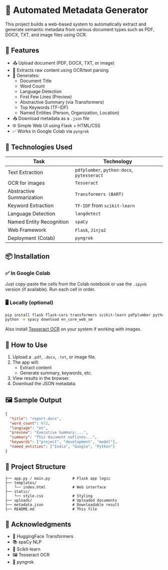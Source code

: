 # 📘 Automated Metadata Generator

This project builds a web-based system to automatically extract and generate semantic metadata from various document types such as PDF, DOCX, TXT, and image files using OCR.

## 🚀 Features

- 📤 Upload document (PDF, DOCX, TXT, or image)
- 📄 Extracts raw content using OCR/text parsing
- 🧠 Generates:
  - Document Title
  - Word Count
  - Language Detection
  - First Few Lines (Preview)
  - Abstractive Summary (via Transformers)
  - Top Keywords (TF-IDF)
  - Named Entities (Person, Organization, Location)
- 📥 Download metadata as a `.json` file
- 🌐 Simple Web UI using Flask + HTML/CSS
- ✅ Works in Google Colab via `pyngrok`

## 🧠 Technologies Used

| Task                     | Technology                    |
|--------------------------|-------------------------------|
| Text Extraction          | `pdfplumber`, `python-docx`, `pytesseract` |
| OCR for images           | `Tesseract`                   |
| Abstractive Summarization| `Transformers (BART)`         |
| Keyword Extraction       | `TF-IDF` from `scikit-learn`  |
| Language Detection       | `langdetect`                  |
| Named Entity Recognition | `spaCy`                       |
| Web Framework            | `Flask`, `Jinja2`             |
| Deployment (Colab)       | `pyngrok`                     |

## 📦 Installation

### ✅ In Google Colab

Just copy-paste the cells from the Colab notebook or use the `.ipynb` version (if available). Run each cell in order.

### 🖥️ Locally (optional)

```bash
pip install flask flask-cors transformers scikit-learn pdfplumber python-docx pytesseract langdetect spacy
python -m spacy download en_core_web_sm
```

Also install [Tesseract OCR](https://github.com/tesseract-ocr/tesseract) on your system if working with images.

## 🧪 How to Use

1. Upload a `.pdf`, `.docx`, `.txt`, or image file.
2. The app will:
   - Extract content
   - Generate summary, keywords, etc.
3. View results in the browser.
4. Download the JSON metadata.

## 🖼️ Sample Output

```json
{
  "title": "report.docx",
  "word_count": 672,
  "language": "en",
  "preview": "Executive Summary:...",
  "summary": "This document outlines...",
  "keywords": ["project", "development", "model"],
  "named_entities": ["India", "Google", "Python"]
}
```

## 📁 Project Structure

```
├── app.py / main.py          # Flask app logic
├── templates/
│   └── index.html            # Web interface
├── static/
│   └── style.css             # Styling
├── uploads/                  # Uploaded documents
├── metadata.json             # Downloadable result
├── README.md                 # This file
```

## 🙌 Acknowledgments

- 🤗 HuggingFace Transformers
- 📚 spaCy NLP
- 🧠 Scikit-learn
- 🖼️ Tesseract OCR
- 🔌 pyngrok


